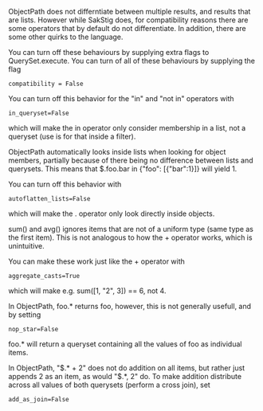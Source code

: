 ObjectPath does not differntiate between multiple results, and results
that are lists. However while SakStig does, for compatibility reasons
there are some operators that by default do not differentiate. In
addition, there are some other quirks to the language.

You can turn off these behaviours by supplying extra flags to
QuerySet.execute. You can turn of all of these behaviours by supplying
the flag

    compatibility = False

You can turn off this behavior for the "in" and "not in" operators
with

    in_queryset=False

which will make the in operator only consider membership in a list,
not a queryset (use is for that inside a filter).

ObjectPath automatically looks inside lists when looking for object
members, partially because of there being no difference between lists
and querysets. This means that $.foo.bar in {"foo": [{"bar":1}]} will
yield 1.

You can turn off this behavior with

    autoflatten_lists=False

which will make the . operator only look directly inside objects.

sum() and avg() ignores items that are not of a uniform type (same
type as the first item). This is not analogous to how the + operator
works, which is unintuitive.

You can make these work just like the + operator with

    aggregate_casts=True

which will make e.g. sum([1, "2", 3]) == 6, not 4.

In ObjectPath, foo.* returns foo, however, this is not generally usefull, and by setting

    nop_star=False

foo.* will return a queryset containing all the values of foo as individual items.

In ObjectPath, "$.* + 2" does not do addition on all items, but rather
just appends 2 as an item, as would "$.*, 2" do. To make addition
distribute across all values of both querysets (perform a cross join),
set

    add_as_join=False
